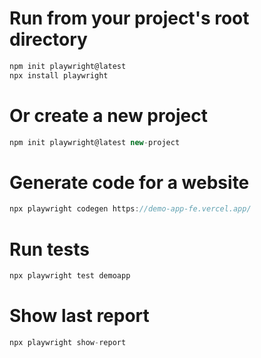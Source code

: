 # Run from your project's root directory
```javascript  
npm init playwright@latest
npx install playwright
```
# Or create a new project
```javascript  
npm init playwright@latest new-project
```
# Generate code for a website
```javascript  
npx playwright codegen https://demo-app-fe.vercel.app/
```
# Run tests
```javascript  
npx playwright test demoapp
```
# Show last report
```javascript  
npx playwright show-report
```
